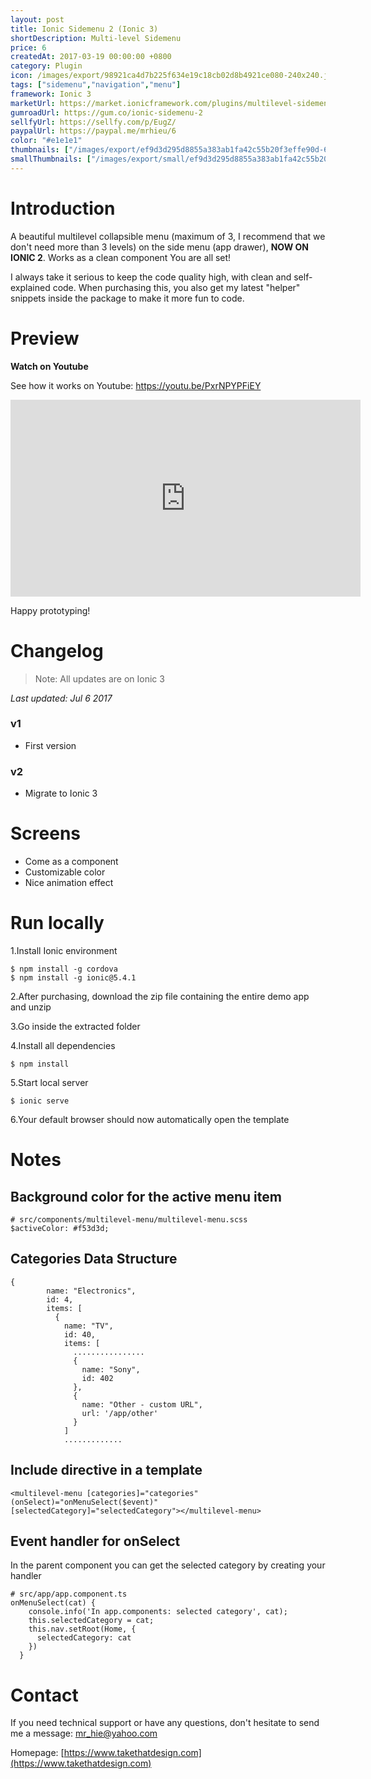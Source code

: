 ```yaml
---
layout: post
title: Ionic Sidemenu 2 (Ionic 3)
shortDescription: Multi-level Sidemenu 
price: 6
createdAt: 2017-03-19 00:00:00 +0800
category: Plugin
icon: /images/export/98921ca4d7b225f634e19c18cb02d8b4921ce080-240x240.jpg
tags: ["sidemenu","navigation","menu"]
framework: Ionic 3
marketUrl: https://market.ionicframework.com/plugins/multilevel-sidemenu-2
gumroadUrl: https://gum.co/ionic-sidemenu-2
sellfyUrl: https://sellfy.com/p/EugZ/
paypalUrl: https://paypal.me/mrhieu/6
color: "#e1e1e1"
thumbnails: ["/images/export/ef9d3d295d8855a383ab1fa42c55b20f3effe90d-665x1182.jpg","/images/export/5d52de856e1f9483e85663f83785f00d4c4f7fdb-665x1182.jpg","/images/export/044ce054b12bac64c7566832e12b487bc660ec69-665x1182.jpg"]
smallThumbnails: ["/images/export/small/ef9d3d295d8855a383ab1fa42c55b20f3effe90d-665x1182.jpg","/images/export/small/5d52de856e1f9483e85663f83785f00d4c4f7fdb-665x1182.jpg","/images/export/small/044ce054b12bac64c7566832e12b487bc660ec69-665x1182.jpg"]
---
```


# Introduction

A beautiful multilevel collapsible menu (maximum of 3, I recommend that we don't need more than 3 levels) on the side menu (app drawer), **NOW ON IONIC 2**. Works as a clean component **<multilevel-menu></multilevel-menu>** You are all set!

I always take it serious to keep the code quality high, with clean and self-explained code. When purchasing this, you also get my latest "helper" snippets inside the package to make it more fun to code.

# Preview




**Watch on Youtube**

See how it works on Youtube: https://youtu.be/PxrNPYPFiEY

<iframe width="560" height="315" src="https://www.youtube.com/embed/PxrNPYPFiEY" frameborder="0" allow="accelerometer; autoplay; encrypted-media; gyroscope; picture-in-picture" allowfullscreen></iframe>


Happy prototyping!


# Changelog

> Note: All updates are on Ionic 3

*Last updated: Jul 6 2017*

### v1

* First version

### v2

* Migrate to Ionic 3

# Screens

- Come as a component <multilevel-menu></multilevel-menu>
- Customizable color
- Nice animation effect


# Run locally
1.Install Ionic environment

```
$ npm install -g cordova
$ npm install -g ionic@5.4.1
```

2.After purchasing, download the zip file containing the entire demo app and unzip

3.Go inside the extracted folder

4.Install all dependencies

```
$ npm install
```

5.Start local server
```
$ ionic serve
```

6.Your default browser should now automatically open the template


# Notes

## Background color for the active menu item

```
# src/components/multilevel-menu/multilevel-menu.scss
$activeColor: #f53d3d;
```

## Categories Data Structure

```
{
        name: "Electronics",
        id: 4,
        items: [
          {
            name: "TV",
            id: 40,
            items: [
              ................
              {
                name: "Sony",
                id: 402
              },
              {
                name: "Other - custom URL",
                url: '/app/other'
              }
            ]
			.............
```

## Include directive in a template

```
<multilevel-menu [categories]="categories" (onSelect)="onMenuSelect($event)" [selectedCategory]="selectedCategory"></multilevel-menu>
```

## Event handler for onSelect
In the parent component you can get the selected category by creating your handler

```
# src/app/app.component.ts
onMenuSelect(cat) {
    console.info('In app.components: selected category', cat);
    this.selectedCategory = cat;
    this.nav.setRoot(Home, {
      selectedCategory: cat
    })
  }
```

# Contact
If you need technical support or have any questions, don't hesitate to send me a message: [mr_hie@yahoo.com](mailto:mr_hie@yahoo.com)

Homepage: [https://www.takethatdesign.com](https://www.takethatdesign.com)
